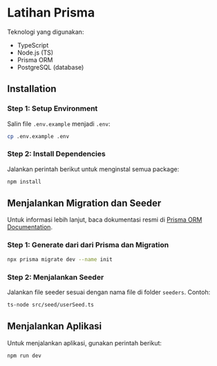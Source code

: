 # Latihan Prisma

Teknologi yang digunakan:

- TypeScript
- Node.js (TS)
- Prisma ORM
- PostgreSQL (database)

## Installation

### Step 1: Setup Environment

Salin file `.env.example` menjadi `.env`:

```bash
cp .env.example .env
```

### Step 2: Install Dependencies

Jalankan perintah berikut untuk menginstal semua package:

```bash
npm install
```

## Menjalankan Migration dan Seeder

Untuk informasi lebih lanjut, baca dokumentasi resmi di [Prisma ORM Documentation](https://orm.drizzle.team/docs/get-started/postgresql-new).

### Step 1: Generate dari dari Prisma dan Migration

```bash
npx prisma migrate dev --name init
```

### Step 2: Menjalankan Seeder

Jalankan file seeder sesuai dengan nama file di folder `seeders`. Contoh:

```bash
ts-node src/seed/userSeed.ts
```

## Menjalankan Aplikasi

Untuk menjalankan aplikasi, gunakan perintah berikut:

```bash
npm run dev
```
